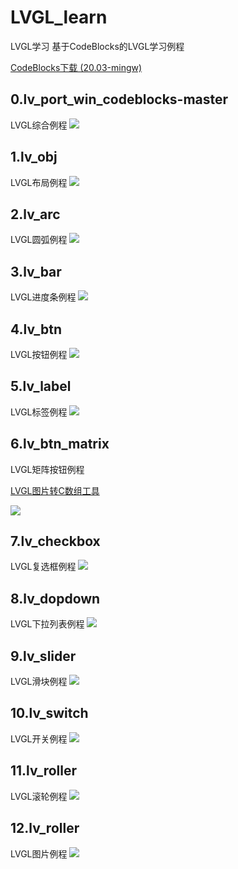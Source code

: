 # LVGL_learn
LVGL学习
基于CodeBlocks的LVGL学习例程

[CodeBlocks下载 (20.03-mingw)](https://www.codeblocks.org/downloads/)

## 0.lv_port_win_codeblocks-master
LVGL综合例程
![](doc/0.png)  
## 1.lv_obj
LVGL布局例程
![](doc/1.png)  

## 2.lv_arc
LVGL圆弧例程
![](doc/2.png)  

## 3.lv_bar
LVGL进度条例程
![](doc/3.png)  

## 4.lv_btn
LVGL按钮例程
![](doc/4.png)  

## 5.lv_label
LVGL标签例程
![](doc/5.png)  

## 6.lv_btn_matrix
LVGL矩阵按钮例程

[LVGL图片转C数组工具](https://lvgl.io/tools/imageconverter)

![](doc/6.png)  

## 7.lv_checkbox
LVGL复选框例程
![](doc/7.png)  

## 8.lv_dopdown
LVGL下拉列表例程
![](doc/8.png)  

## 9.lv_slider
LVGL滑块例程
![](doc/9.png)  

## 10.lv_switch
LVGL开关例程
![](doc/10.png)  

## 11.lv_roller
LVGL滚轮例程
![](doc/11.png)  

## 12.lv_roller
LVGL图片例程
![](doc/12.png) 
